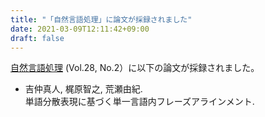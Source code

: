 ```yaml
---
title: "「自然言語処理」に論文が採録されました"
date: 2021-03-09T12:11:42+09:00
draft: false
---
```


[自然言語処理](https://anlp.jp/guide/index.html) (Vol.28, No.2）に以下の論文が採録されました。

- 吉仲真人, 梶原智之, 荒瀬由紀. \
  単語分散表現に基づく単一言語内フレーズアラインメント.
